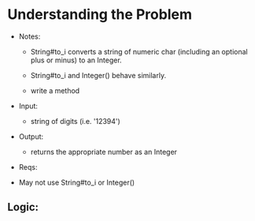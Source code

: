 # Understanding the Problem
- Notes:
  - String#to_i converts a string of numeric char (including an optional plus or minus) to an Integer. 
  - String#to_i and Integer() behave similarly. 

  - write a method
- Input:
  - string of digits (i.e. '12394')
     
- Output:
  - returns the appropriate number as an Integer
  
- Reqs:
 - May not use String#to_i or Integer()

Logic: 
- 
